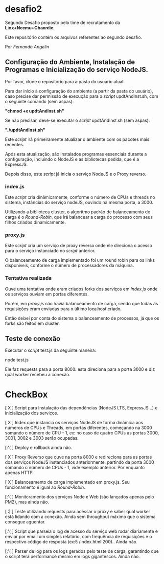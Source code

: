 # desafio2

Segundo Desafio proposto pelo time de recrutamento da **Linx+Neemu+Chaordic**.

Este repositório contém os arquivos referentes ao segundo desafio.

Por _Fernando Angelin_

## Configuração do Ambiente, Instalação de Programas e Inicialização do serviço NodeJS.

Por favor, clone o repositório para a pasta do usuário atual.

Para dar início à configuração do ambiente (a partir da pasta do usuário), caso precise dar permissão de execução para o _script_ updtAndInst.sh, com o seguinte comando (sem aspas):

**"chmod +x updtAndInst.sh"**

Se não precisar, deve-se executar o _script_ updtAndInst.sh (sem aspas):

**"./updtAndInst.sh"**

Este _script_ irá primeiramente atualizar o ambiente com os pacotes mais recentes.

Após esta atualização, são instalados programas essenciais durante a configuração, incluindo o NodeJS e as bibliotecas pedida, que é a ExpressJS.

Depois disso, este _script_ já inicia o serviço NodeJS e o Proxy reverso.

### index.js

Este _script_ cria dinâmicamente, conforme o número de CPUs e threads no sistema, instâncias do serviço nodeJS, ouvindo na mesma porta, a 3000.

Utilizando a biblioteca cluster, o algoritmo padrão de balanceamento de carga é o _Round-Robin_, que irá balancear a carga do processo com seus filhos criados dinamicamente.

### proxy.js

Este _script_ cria um serviço de proxy reverso onde ele direciona o acesso para o serviço instanciado no _script_ anterior.

O balanceamento de carga implementado foi um round robin para os links disponiveis, conforme o número de processadores da máquina.

### Tentativa realizada

Ouve uma tentativa onde eram criados forks dos serviços em _index.js_ onde os serviços ouviam em portas diferentes.

Porém, em _proxy.js_ não havia balanceamento de carga, sendo que todas as requisições eram enviadas para o último localhost criado.

Então deixei por conta do sistema o balanceamento de processos, já que os forks são feitos em cluster.

## Teste de conexão

Executar o _script_ test.js da seguinte maneira:

node test.js

Ele faz requests para a porta 8000. esta direciona para a porta 3000 e diz qual worker recebeu a conexão.

# CheckBox
[ X ] Script para Instalação das dependências (NodeJS LTS, ExpressJS...) e inicialização dos serviços.

[ X ] Index que instancia os serviços NodeJS de forma dinâmica aos números de CPUs e Threads, em portas diferentes, começando na 3000 somando o número de CPU - 1, ex: no caso de quatro CPUs as portas 3000, 3001, 3002 e 3003 serão ocupadas.

[:'( ] Deploy e rollback ainda não.

[ X ] Proxy Reverso que ouve na porta 8000 e redireciona para as portas dos serviços NodeJS instanciados anteriormente, partindo da porta 3000 somando o número de CPUs - 1, vide exemplo anterior. Por enquanto apenas HTTP.

[ X ] Balanceamento de carga implementado em proxy.js. Seu funcionamento é igual ao _Round-Robin_.

[:'( ] Monitoramento dos serviços Node e Web (são lançados apenas pelo PM2), mas ainda não.

[ :| ] Teste utilizando requests para acessar o proxy e saber qual worker está lidando com a conexão. Ainda sem throughput máximo que o sistema consegue aguentar.

[:'( ] Script que parseia o log de acesso do serviço web rodar diariamente e enviar por email um simples relatório, com frequência de requisições e o respectivo código de resposta (ex:5 /index.html 200).. Ainda não.

[:'( ] Parser de log para os logs gerados pelo teste de carga, garantindo que o script terá performance mesmo em logs gigantescos. Ainda não.









